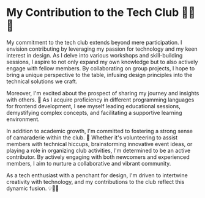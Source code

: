 # My Contribution to the Tech Club 👨‍💻🚀

My commitment to the tech club extends beyond mere participation. I envision contributing by leveraging my passion for technology and my keen interest in design. As I delve into various workshops and skill-building sessions, I aspire to not only expand my own knowledge but to also actively engage with fellow members. By collaborating on group projects, I hope to bring a unique perspective to the table, infusing design principles into the technical solutions we craft.

Moreover, I'm excited about the prospect of sharing my journey and insights with others. 🌟 As I acquire proficiency in different programming languages for frontend development, I see myself leading educational sessions, demystifying complex concepts, and facilitating a supportive learning environment.

In addition to academic growth, I'm committed to fostering a strong sense of camaraderie within the club. 🤝 Whether it's volunteering to assist members with technical hiccups, brainstorming innovative event ideas, or playing a role in organizing club activities, I'm determined to be an active contributor. By actively engaging with both newcomers and experienced members, I aim to nurture a collaborative and vibrant community.

As a tech enthusiast with a penchant for design, I'm driven to intertwine creativity with technology, and my contributions to the club reflect this dynamic fusion. 💡🎨🔧
